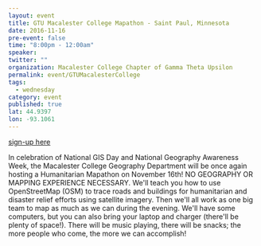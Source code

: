 ```yaml
---
layout: event
title: GTU Macalester College Mapathon - Saint Paul, Minnesota
date: 2016-11-16
pre-event: false
time: "8:00pm - 12:00am"
speaker: 
twitter: ""
organization: Macalester College Chapter of Gamma Theta Upsilon
permalink: event/GTUMacalesterCollege
tags: 
  - wednesday
category: event
published: true
lat: 44.9397
lon: -93.1061
---
```

[sign-up here](https://www.facebook.com/events/1747140155550073/)

In celebration of National GIS Day and National Geography Awareness Week, 
the Macalester College Geography Department will be once again hosting a Humanitarian Mapathon on November 16th! 
NO GEOGRAPHY OR MAPPING EXPERIENCE NECESSARY. We'll teach you how to use OpenStreetMap (OSM) to trace roads and 
buildings for humanitarian and disaster relief efforts using satellite imagery. Then we'll all work as one big 
team to map as much as we can during the evening. We'll have some computers, but you can also bring your laptop and charger 
(there'll be plenty of space!). There will be music playing, there will be snacks; the more people who come, the more we can accomplish!



